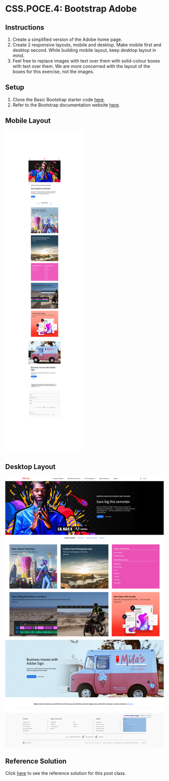 # CSS.POCE.4: Bootstrap Adobe

## Instructions

1. Create a simplified version of the Adobe home page.
2. Create 2 responsive layouts, mobile and desktop. Make mobile first and desktop second. While building mobile layout, keep desktop layout in mind.
3. Feel free to replace images with text over them with solid-colour boxes with text over them. We are more concerned with the layout of the boxes for this exercise, not the images.

## Setup

1. Clone the Basic Bootstrap starter code [here](https://github.com/rocketacademy/basic-bootstrap-bootcamp).
2. Refer to the Bootstrap documentation website [here](https://getbootstrap.com/docs/4.6/getting-started/introduction/).

## Mobile Layout

![](../../.gitbook/assets/adobe-mob-3.jpg)

## Desktop Layout

![](../../.gitbook/assets/adobe.com.png)

## Reference Solution

Click [here](https://github.com/rocketacademy/basic-bootstrap-bootcamp/tree/bootstrap-adobe) to see the reference solution for this post class.

